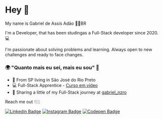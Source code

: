 # Hey 👋

My name is Gabriel de Assis Adão 👨‍💻BR

I'm a Developer, that has been studingas a Full-Stack developer since 2020.  💻

I'm passionate about solving problems and learning. Always open to new challenges and ready to face changes.

### 🌍 "Quanto mais eu sei, mais eu sou" 🧠

- 📍 From SP living in São José do Rio Preto
- 💻 Full-Stack Apprentice - [Curso em vídeo](https://www.cursoemvideo.com)
- 🌈 Sharing a little of my Full-Stack journey at [gabriel_nzro](https://www.instagram.com/gabriel_nzro) 

Reach me out 👇🏼

[![Linkedin Badge](https://img.shields.io/badge/-LinkedIn-blue?style=flat-square&logo=Linkedin&logoColor=white&link=https://www.linkedin.com/in/gabriel-de-assis-ad%C3%A3o-6b8b25194/)](https://www.linkedin.com/in/gabriel-de-assis-ad%C3%A3o-6b8b25194/) [![Instagram Badge](https://img.shields.io/badge/-Instagram-violet?style=flat-square&logo=Instagram&logoColor=white&link=https://www.instagram.com/gabriel_nzro/)](https://www.instagram.com/gabriel_nzro/) [![Codepen Badge](https://img.shields.io/badge/-Codepen-black?style=flat-square&logo=Codepen&logoColor=white&link=[https://codepen.io/Nz3ro)](https://codepen.io/Nz3ro)

